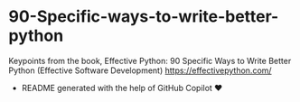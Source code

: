 # 90-Specific-ways-to-write-better-python
Keypoints from the book, Effective Python: 90 Specific Ways to Write Better Python (Effective Software Development) https://effectivepython.com/

- README generated with the help of GitHub Copilot ❤️
